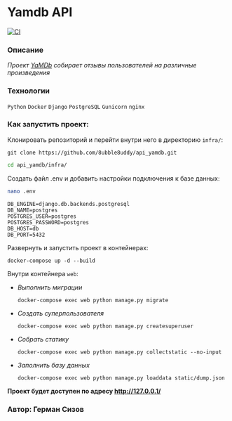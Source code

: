 # Yamdb API

[![CI](https://github.com/8ubble8uddy/api_yamdb/workflows/Yamdb/badge.svg
)](https://github.com/8ubble8uddy/api_yamdb/actions/workflows/yamdb_workflow.yml)

### **Описание**

_Проект [YaMDb](https://github.com/8ubble8uddy/api_yamdb) собирает отзывы пользователей на различные произведения_

### **Технологии**

```Python``` ```Docker``` ```Django``` ```PostgreSQL``` ```Gunicorn``` ```nginx```

### **Как запустить проект:**

Клонировать репозиторий и перейти внутри него в директорию ```infra/```:
```
git clone https://github.com/8ubble8uddy/api_yamdb.git
```
```sh
cd api_yamdb/infra/
```

Создать файл .env и добавить настройки подключения к базе данных:
```sh
nano .env
```
```
DB_ENGINE=django.db.backends.postgresql
DB_NAME=postgres
POSTGRES_USER=postgres
POSTGRES_PASSWORD=postgres
DB_HOST=db
DB_PORT=5432
```

Развернуть и запустить проект в контейнерах:
```
docker-compose up -d --build
```

Внутри контейнера ```web```:

- _Выполнить миграции_
  ```
  docker-compose exec web python manage.py migrate
  ```
- _Создать суперпользователя_
  ```
  docker-compose exec web python manage.py createsuperuser
  ```
- _Собрать статику_
  ```
  docker-compose exec web python manage.py collectstatic --no-input
  ```
- _Заполнить базу данных_
  ```
  docker-compose exec web python manage.py loaddata static/dump.json
  ```

**Проект будет доступен по адресу http://127.0.0.1/**

### Автор: Герман Сизов